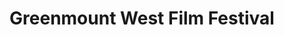 ---
layout: coming_soon

title: "Greenmount West Film Festival"
description: "A night of fundraising around&nbsp;film"
img-path: "/img/film.png"
location: "The Charles Theatre"

featured: "yes"
featured-rank: "2"
slide: "slide2"
---